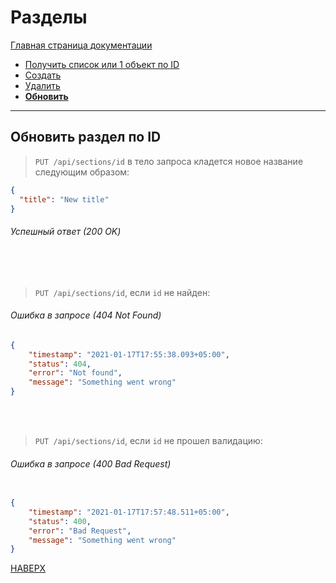 # Разделы

[Главная страница документации](/README.md)

* [Получить список или 1 объект по ID](/docs/section/section-get.md)
* [Создать](/docs/section/section-create.md)   
* [Удалить](/docs/section/section-delete.md) 
* **[Обновить](/docs/section/section-update.md)**
---


## Обновить раздел по ID

> `PUT /api/sections/id` в тело запроса кладется новое название следующим образом:
```json
{
  "title": "New title"
}
```
###### Успешный ответ (200 OK) 

<br><br>

> `PUT /api/sections/id`, если `id` не найден:
###### Ошибка в запросе (404 Not Found) 
```json
{
    "timestamp": "2021-01-17T17:55:38.093+05:00",
    "status": 404,
    "error": "Not found",
    "message": "Something went wrong"
}
```

<br><br>

> `PUT /api/sections/id`, если `id` не прошел валидацию:  

###### Ошибка в запросе (400 Bad Request)
```json
 
{
    "timestamp": "2021-01-17T17:57:48.511+05:00",
    "status": 400,
    "error": "Bad Request",
    "message": "Something went wrong"
}
```

[НАВЕРХ](#разделы)